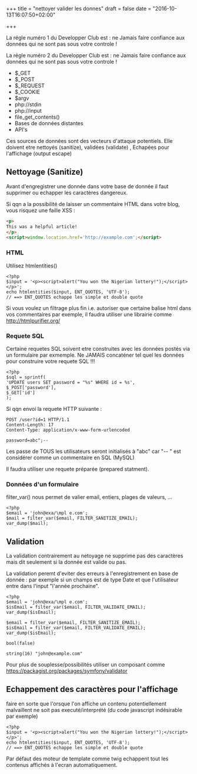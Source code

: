 +++
title = "nettoyer valider les donnes"
draft = false
date = "2016-10-13T16:07:50+02:00"

+++

La régle numéro 1 du Developper Club est : ne Jamais faire confiance aux données qui ne sont pas sous votre controle !

La régle numéro 2 du Developper Club est : ne Jamais faire confiance aux données qui ne sont pas sous votre controle !

* $_GET
* $_POST
* $_REQUEST
* $_COOKIE
* $argv
* php://stdin
* php://input
* file_get_contents()
* Bases de données distantes
* API's

Ces sources de données sont des vecteurs d'attaque potentiels. Elle doivent etre nettoyés (sanitize), validées (validate) , Echapées pour l'affichage (output escape)

## Nettoyage (Sanitize)

Avant d'engregistrer une donnée dans votre base de donnée il faut supprimer ou echapper les caractères dangereux.

Si qqn a la possibilité de laisser un commentaire HTML dans votre blog, vous risquez une faille XSS :

```html
<p>
This was a helpful article!
</p>
<script>window.location.href='http://example.com';</script>
```

### HTML

Utilisez htmlentities()

```
<?php
$input = '<p><script>alert("You won the Nigerian lottery!");</script></p>';
echo htmlentities($input, ENT_QUOTES, 'UTF-8');
// ==> ENT_QUOTES echappe les simple et double quote
```

Si vous voulez un filtrage plus fin i.e. autoriser que certaine balise html dans vos commentaires par exemple, il faudra utiliser une librairie comme http://htmlpurifier.org/

### Requete SQL

Certaine requetes SQL soivent etre construites avec les données postés via un formulaire par exmemple. Ne JAMAIS concaténer tel quel les données pour construire votre requete SQL !!!
```
<?php
$sql = sprintf(
'UPDATE users SET password = "%s" WHERE id = %s',
$_POST['password'],
$_GET['id']
);

```


Si qqn envoi la requete HTTP suivante :

```
POST /user?id=1 HTTP/1.1
Content-Length: 17
Content-Type: application/x-www-form-urlencoded

password=abc";--
```

Les passe de TOUS les utilisateurs seront initialisés à "abc" car "-- " est considérer comme un commentaire en SQL (MySQL)

Il faudra utiliser une requete préparée (prepared statment).

### Données d'un formulaire

filter_var()  nous permet de valier email, entiers, plages de valeurs, ...

```
<?php
$email = 'john@exa/\mpl e.com';
$mail = filter_var($email, FILTER_SANITIZE_EMAIL);
var_dump($mail);
```

## Validation

La validation contrairement au netoyage ne supprime pas des caractères mais dit seulement si la donnée est valide ou pas.

La validation peremt d'eviter des erreurs à l'enregistrement en base de donnée : par exemple si un champs est de type Date et que l'utilisateur entre dans l'input "l'année prochaine".

```
<?php
$email = 'john@exa/\mpl e.com';
$isEmail = filter_var($email, FILTER_VALIDATE_EMAIL);
var_dump($isEmail);

$email = filter_var($email, FILTER_SANITIZE_EMAIL);
$isEmail = filter_var($email, FILTER_VALIDATE_EMAIL);
var_dump($isEmail);

```

```
bool(false)

string(16) "john@example.com"
```

Pour plus de souplesse/possibilités utiliser un composant comme https://packagist.org/packages/symfony/validator

## Echappement des caractères pour l'affichage

faire en sorte que l'orsque l'on affiche un contenu potentiellement malvaillent ne soit pas executé/interprété (du code javascript indésirable par exemple)

```
<?php
$input = '<p><script>alert("You won the Nigerian lottery!");</script></p>';
echo htmlentities($input, ENT_QUOTES, 'UTF-8');
// ==> ENT_QUOTES echappe les simple et double quote
```

Par défaut des moteur de template comme twig echappent tout les contenus affichés à l'ecran automatiquement.
